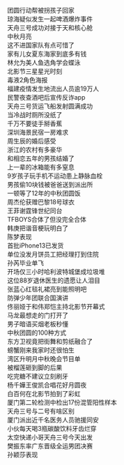 团圆行动帮被拐孩子回家  
琼海疑似发生一起啤酒爆炸事件  
天舟三号成功对接于天和核心舱  
中秋月亮  
这不进国家队有点可惜了  
家有儿女夏东海家到底多有钱  
林允为美人鱼选角学会蝶泳  
北影节三星星光时刻  
毒液2角色海报  
福建疫情发生地流出人员逾19万人  
民警夜查酒吧后宣传反诈app  
天舟三号货运飞船发射圆满成功  
当冷战时厕所没纸了  
千万不要徒手掰香蕉  
深圳海景民宿一房难求  
周生辰的婚后感受  
浙江的农村有多豪华  
和相恋五年的男孩结婚了  
上一辈的冰箱能有多窒息  
9岁孩子玩手机不运动患上静脉血栓  
男孩偷10块钱被爸爸送到派出所  
一顿等了12年的中秋团圆饭  
周杰伦获赠巴黎18号球衣  
王菲谢霆锋世纪同台  
TFBOYS合体了但没完全合体  
韩庚把谐音梗玩明白了  
陈梦表现  
首批iPhone13已发货  
单位没发月饼员工把经理打到住院  
孙芮毕业单飞  
开场仅三小时哈利波特城堡成垃圾堆  
这位88岁退休医生的遗愿让人泪目  
张蓝心红毯礼裙亮到能照明吧  
防弹少年团联合国演讲  
佟丽娅于和伟郑恺主持北影节开幕式  
马龙最想走的门打开了  
男子暗语买烟老板秒懂  
中秋团圆的100种方式  
东方卫视竟把街舞和剪纸融合了  
螃蟹刚来我家时还很怕生  
湾区升明月中秋晚会节目单  
被榴莲砸到脚的后果  
吃完糖不建议立刻刷牙  
杨千嬅王俊凯合唱花好月圆夜  
白百何在北影节拍到了彩虹  
厦门第二轮检测中检出17份混管阳性样本  
天舟三号与二号有啥区别  
厦门派出近千名医务人员驰援同安  
小伙每天喝3瓶碳酸饮料牙齿烂穿  
太空快递小哥天舟三号今天出发  
樊振东率广东晋级全运男团决赛  
孙颖莎表现  
